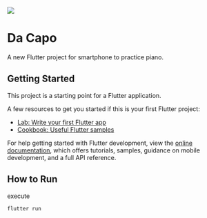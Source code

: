 ![](https://github.com/yasushitakehara/dacapo/workflows/test-dacapo/badge.svg)

# Da Capo
A new Flutter project for smartphone to practice piano.

## Getting Started

This project is a starting point for a Flutter application.

A few resources to get you started if this is your first Flutter project:

- [Lab: Write your first Flutter app](https://docs.flutter.dev/get-started/codelab)
- [Cookbook: Useful Flutter samples](https://docs.flutter.dev/cookbook)

For help getting started with Flutter development, view the
[online documentation](https://docs.flutter.dev/), which offers tutorials,
samples, guidance on mobile development, and a full API reference.

## How to Run
execute
```
flutter run
```